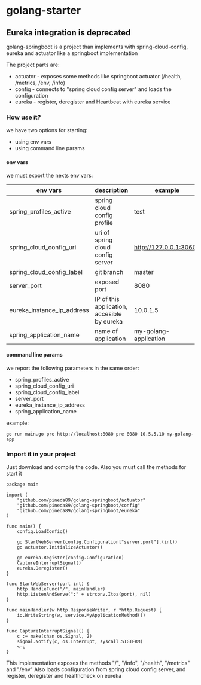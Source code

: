 # golang-starter

## Eureka integration is deprecated

golang-springboot is a project than implements with spring-cloud-config, eureka and actuator like a springboot implementation

The project parts are:
* actuator - exposes some methods like springboot actuator (/health, /metrics, /env, /info)
* config - connects to "spring cloud config server" and loads the configuration
* eureka - register, deregister and Heartbeat with eureka service

### How use it?

we have two options for starting:
* using env vars
* using command line params

#### env vars

we must export the nexts env vars:

| env vars | description | example |
| ---------- | ---------- | ---------- |
| spring_profiles_active | spring cloud config profile | test
| spring_cloud_config_uri | uri of spring cloud config server | http://127.0.0.1:30606
| spring_cloud_config_label | git branch | master
| server_port | exposed port | 8080
| eureka_instance_ip_address | IP of this application, accesible by eureka | 10.0.1.5
| spring_application_name | name of application | my-golang-application

#### command line params

we report the following parameters in the same order:
* spring_profiles_active
* spring_cloud_config_uri
* spring_cloud_config_label
* server_port
* eureka_instance_ip_address
* spring_application_name

example:

```golang
go run main.go pre http://localhost:8080 pre 8080 10.5.5.10 my-golang-app
```

### Import it in your project

Just download and compile the code. Also you must call the methods for start it

```golang
package main

import (
	"github.com/pineda89/golang-springboot/actuator"
	"github.com/pineda89/golang-springboot/config"
	"github.com/pineda89/golang-springboot/eureka"
)

func main() {
	config.LoadConfig()

	go StartWebServer(config.Configuration["server.port"].(int))
	go actuator.InitializeActuator()

	go eureka.Register(config.Configuration)
	CaptureInterruptSignal()
	eureka.Deregister()
}

func StartWebServer(port int) {
	http.HandleFunc("/", mainHandler)
	http.ListenAndServe(":" + strconv.Itoa(port), nil)
}

func mainHandler(w http.ResponseWriter, r *http.Request) {
	io.WriteString(w, service.MyApplicationMethod())
}

func CaptureInterruptSignal() {
	c := make(chan os.Signal, 2)
	signal.Notify(c, os.Interrupt, syscall.SIGTERM)
	<-c
}

```

This implementation exposes the methods "/", "/info", "/health", "/metrics" and "/env"
Also loads configuration from spring cloud config server, and register, deregister and healthcheck on eureka

